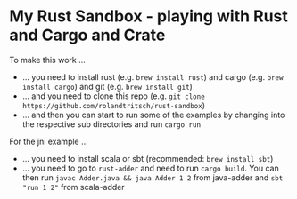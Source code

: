 # My Rust Sandbox - playing with Rust and Cargo and Crate

To make this work ...

* ... you need to install rust (e.g. `brew install rust`) and cargo (e.g. `brew install cargo`) and git (e.g. `brew install git`)
* ... and you need to clone this repo (e.g. `git clone https://github.com/rolandtritsch/rust-sandbox`)
* ... and then you can start to run some of the examples by changing into the respective sub directories and run `cargo run`

For the jni example ...

* ... you need to install scala or sbt (recommended: `brew install sbt`)
* ... you need to go to `rust-adder` and need to run `cargo build`. You can then run `javac Adder.java && java Adder 1 2` from java-adder and `sbt "run 1 2"` from scala-adder
